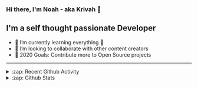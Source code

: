 ### Hi there, I'm Noah - aka Krivah 👋

## I'm a self thought passionate Developer

- 🌱 I’m currently learning everything 🤣
- 👯 I’m looking to collaborate with other content creators
- 🥅 2020 Goals: Contribute more to Open Source projects

---

<details>
  <summary>:zap: Recent Github Activity</summary>
  
<!--START_SECTION:activity-->
1. 🎉 Merged PR [#7](https://github.com/krivahtoo/telegraf/pull/7) in [krivahtoo/telegraf](https://github.com/krivahtoo/telegraf)
2. 💪 Opened PR [#7](https://github.com/krivahtoo/telegraf/pull/7) in [krivahtoo/telegraf](https://github.com/krivahtoo/telegraf)
3. 🎉 Merged PR [#6](https://github.com/krivahtoo/telegraf/pull/6) in [krivahtoo/telegraf](https://github.com/krivahtoo/telegraf)
4. 💪 Opened PR [#6](https://github.com/krivahtoo/telegraf/pull/6) in [krivahtoo/telegraf](https://github.com/krivahtoo/telegraf)
5. 🎉 Merged PR [#2](https://github.com/krivahtoo/airgram/pull/2) in [krivahtoo/airgram](https://github.com/krivahtoo/airgram)
<!--END_SECTION:activity-->

</details>

<details>
  <summary>:zap: Github Stats</summary>

  [![Krivah's github stats](https://github-readme-stats.vercel.app/api?username=krivahtoo&count_private=true)](https://github.com/anuraghazra/github-readme-stats)
  [![Top Langs](https://github-readme-stats.vercel.app/api/top-langs/?username=krivahtoo&layout=compact&langs_count=10)](https://github.com/anuraghazra/github-readme-stats)
</details>


